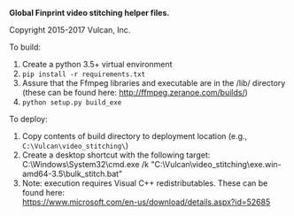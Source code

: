 **Global Finprint video stitching helper files.**

Copyright 2015-2017 Vulcan, Inc.

To build:
1. Create a python 3.5+ virtual environment
2. `pip install -r requirements.txt`
3. Assure that the Ffmpeg libraries and executable are in the /lib/ directory 
(these can be found here:  http://ffmpeg.zeranoe.com/builds/) 
4. `python setup.py build_exe`

To deploy:
1. Copy contents of build directory to deployment location (e.g., `C:\Vulcan\video_stitching\`)
2. Create a desktop shortcut with the following target:
  C:\Windows\System32\cmd.exe /k "C:\Vulcan\video_stitching\exe.win-amd64-3.5\bulk_stitch.bat"
3. Note:  execution requires Visual C++ redistributables.  These can be found here:  
https://www.microsoft.com/en-us/download/details.aspx?id=52685